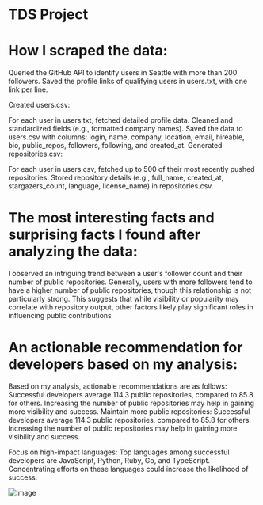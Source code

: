 # TDS Project

# How I scraped the data:    
Queried the GitHub API to identify users in Seattle with more than 200 followers.
Saved the profile links of qualifying users in users.txt, with one link per line.

Created users.csv:

For each user in users.txt, fetched detailed profile data.
Cleaned and standardized fields (e.g., formatted company names).
Saved the data to users.csv with columns: login, name, company, location, email, hireable, bio, public_repos, followers, following, and created_at.
Generated repositories.csv:

For each user in users.csv, fetched up to 500 of their most recently pushed repositories.
Stored repository details (e.g., full_name, created_at, stargazers_count, language, license_name) in repositories.csv.
      

# The most interesting facts and surprising facts I found after analyzing the data:
I observed an intriguing trend between a user's follower count and their number of public repositories. Generally, users with more followers tend to have a higher number of public repositories, though this relationship is not particularly strong.
This suggests that while visibility or popularity may correlate with repository output, other factors likely play significant roles in influencing public contributions

# An actionable recommendation for developers based on my analysis:

Based on my analysis, actionable recommendations are as follows:    
Successful developers average 114.3 public repositories, compared to 85.8 for others. Increasing the number of public repositories may help in gaining more visibility and success.
Maintain more public repositories: Successful developers average 114.3 public repositories, compared to 85.8 for others. Increasing the number of public repositories may help in gaining more visibility and success.

Focus on high-impact languages: Top languages among successful developers are JavaScript, Python, Ruby, Go, and TypeScript. Concentrating efforts on these languages could increase the likelihood of success.

![image](https://github.com/user-attachments/assets/d499dff6-31e5-4d6d-ab79-a0294081ca5c)

